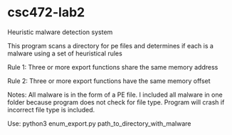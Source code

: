# csc472-lab2
Heuristic malware detection system

This program scans a directory for pe files and determines if each is a malware using a set of heuristical rules

Rule 1:
Three or more export functions share the same memory address

Rule 2:
Three or more export functions have the same memory offset

Notes:
All malware is in the form of a PE file. I included all malware in one folder because program does not check for file type. Program will crash if incorrect file type is included.

Use:
python3 enum_export.py path_to_directory_with_malware 
